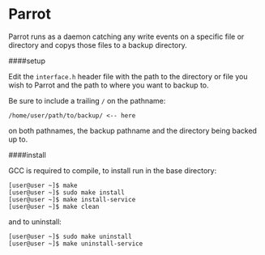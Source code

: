 Parrot
======

Parrot runs as a daemon catching any write events on a specific file or 
directory and copys those files to a backup directory.

####setup

Edit the `interface.h` header file with the path to the directory or file you 
wish to Parrot and the path to where you want to backup to.

Be sure to include a trailing `/` on the pathname:

    /home/user/path/to/backup/ <-- here

on both pathnames, the backup pathname and the directory being backed up to.

####install

GCC is required to compile, to install run in the base directory:

    [user@user ~]$ make
    [user@user ~]$ sudo make install
    [user@user ~]$ make install-service
    [user@user ~]$ make clean

and to uninstall:

    [user@user ~]$ sudo make uninstall
    [user@user ~]$ make uninstall-service
